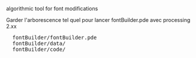 algorithmic tool for font modifications
<br/>


Garder l'arborescence tel quel pour lancer fontBuilder.pde avec processing 2.xx 
<pre>
  fontBuilder/fontBuilder.pde
  fontBuilder/data/
  fontBuilder/code/
</pre>




